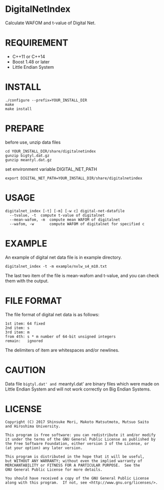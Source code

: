 DigitalNetIndex
===============
Calculate WAFOM and t-value of Digital Net.

REQUIREMENT
===========
* C++11 or C++14
* Boost 1.48 or later
* Little Endian System

INSTALL
=======

    ./configure --prefix=YOUR_INSTALL_DIR
    make
    make install

PREPARE
=======
before use, unzip data files

    cd YOUR_INSTALL_DIR/share/digitalnetindex
    gunzip bigtyl.dat.gz
    gunzip meantyl.dat.gz

set environment variable DIGITAL_NET_PATH

    export DIGITAL_NET_PATH=YOUR_INSTALL_DIR/share/digitalnetindex

USAGE
=====

    digitalnet_index [-t] [-m] [-w c] digital-net-datafile
      --tvalue, -t	compute t-value of digitalnet
      --mean-wafom, -m	compute mean WAFOM of digitalnet
      --wafom, -w		compute WAFOM of digitalnet for specified c

EXAMPLE
=======
An example of digital net data file is in example directory.

    digitalnet_index -t -m example/nxlw_s4_m10.txt

The last two item of the file is mean-wafom and t-value, and
you can check them with the output.

FILE FORMAT
===========
The file format of digital net data is as follows:

    1st item: 64 fixed
    2nd item: s
    3rd item: m
    from 4th: s * m number of 64-bit unsigned integers
    remain:   ignored

The delimiters of item are whitespaces and/or newlines.

CAUTION
=======
Data file `bigtyl.dat' and `meantyl.dat' are binary files which were
made on Little Endian System and will not work correctly on
Big Endian Systems.

LICENSE
=======
    Copyright (C) 2017 Shinsuke Mori, Makoto Matsutmoto, Mutsuo Saito
    and Hiroshima University.

    This program is free software: you can redistribute it and/or modify
    it under the terms of the GNU General Public License as published by
    the Free Software Foundation, either version 3 of the License, or
    (at your option) any later version.

    This program is distributed in the hope that it will be useful,
    but WITHOUT ANY WARRANTY; without even the implied warranty of
    MERCHANTABILITY or FITNESS FOR A PARTICULAR PURPOSE.  See the
    GNU General Public License for more details.

    You should have received a copy of the GNU General Public License
    along with this program.  If not, see <http://www.gnu.org/licenses/>.
